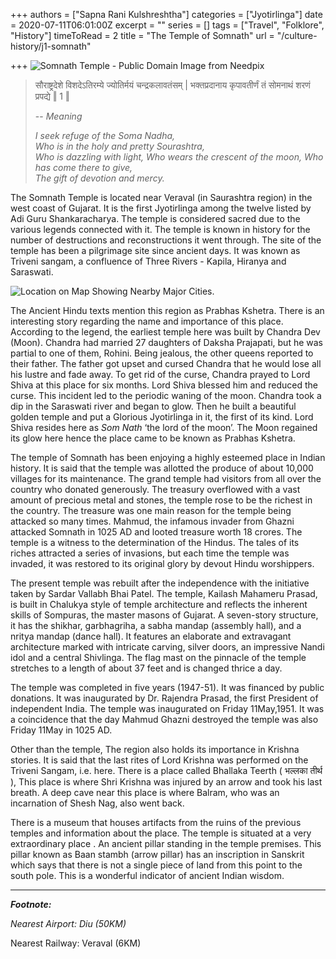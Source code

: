 +++
authors = ["Sapna Rani Kulshreshtha"]
categories = ["Jyotirlinga"]
date = 2020-07-11T06:01:00Z
excerpt = ""
series = []
tags = ["Travel", "Folklore", "History"]
timeToRead = 2
title = "The Temple of Somnath"
url = "/culture-history/j1-somnath"

+++
![Somnath Temple - Public Domain Image from Needpix](/images/somnath-temple-needpix.jpg "Somnath Temple")


>
> सौराष्ट्रदेशे विशदेऽतिरम्ये ज्योतिर्मयं चन्द्रकलावतंसम् |
> भक्तप्रदानाय कृपावतीर्णं तं सोमनाथं शरणं प्रपद्ये ‖ 1 ‖
>
> -- _Meaning_
>
> _I seek refuge of the Soma Nadha,_  
> _Who is in the holy and pretty Sourashtra,_  
> _Who is dazzling with light,_
> _Who wears the crescent of the moon,_
> _Who has come there to give,_  
> _The gift of devotion and mercy._
> 

The Somnath Temple is located near Veraval (in Saurashtra region) in the west coast of Gujarat. It is the first Jyotirlinga among the twelve listed by Adi Guru Shankaracharya. The temple is considered sacred due to the various legends connected with it. The temple is known in history for the number of destructions and reconstructions it went through. The site of the temple has been a pilgrimage site since ancient days. It was known as Triveni sangam, a confluence of Three Rivers - Kapila, Hiranya and Saraswati.

![Location on Map Showing Nearby Major Cities.](/images/screenshot-from-2020-08-02-19-20-17.png "Location on Map")

The Ancient Hindu texts mention this region as Prabhas Kshetra. There is an interesting story regarding the name and importance of this place. According to the legend, the earliest temple here was built by Chandra Dev (Moon). Chandra had married 27 daughters of Daksha Prajapati, but he was partial to one of them, Rohini. Being jealous, the other queens reported to their father. The father got upset and cursed Chandra that he would lose all his lustre and fade away. To get rid of the curse, Chandra prayed to Lord Shiva at this place for six months. Lord Shiva blessed him and reduced the curse. This incident led to the periodic waning of the moon. Chandra took a dip in the Saraswati river and began to glow. Then he built a beautiful golden temple and put a Glorious Jyotirlinga in it, the first of its kind. Lord Shiva resides here as _Som Nath_ ‘the lord of the moon’. The Moon regained its glow here hence the place came to be known as Prabhas Kshetra.

The temple of Somnath has been enjoying a highly esteemed place in Indian history. It is said that the temple was allotted the produce of about 10,000 villages for its maintenance. The grand temple had visitors from all over the country who donated generously. The treasury overflowed with a vast amount of precious metal and stones, the temple rose to be the richest in the country. The treasure was one main reason for the temple being attacked so many times. Mahmud, the infamous invader from Ghazni attacked Somnath in 1025 AD and looted treasure worth 18 crores. The temple is a witness to the determination of the Hindus. The tales of its riches attracted a series of invasions, but each time the temple was invaded, it was restored to its original glory by devout Hindu worshippers.

The present temple was rebuilt after the independence with the initiative taken by Sardar Vallabh Bhai Patel. The temple, Kailash Mahameru Prasad, is built in Chalukya style of temple architecture and reflects the inherent skills of Sompuras, the master masons of Gujarat. A seven-story structure, it has the shikhar, garbhagriha, a sabha mandap (assembly hall), and a nritya mandap (dance hall). It features an elaborate and extravagant architecture marked with intricate carving, silver doors, an impressive Nandi idol and a central Shivlinga. The flag mast on the pinnacle of the temple stretches to a length of about 37 feet and is changed thrice a day.

The temple was completed in five years (1947-51). It was financed by public donations. It was inaugurated by Dr. Rajendra Prasad, the first President of independent India. The temple was inaugurated on Friday 11May,1951. It was a coincidence that the day Mahmud Ghazni destroyed the temple was also Friday 11May in 1025 AD.

Other than the temple, The region also holds its importance in Krishna stories. It is said that the last rites of Lord Krishna was performed on the Triveni Sangam, i.e. here. There is a place called Bhallaka Teerth ( भल्लका तीर्थ ), This place is where Shri Krishna was injured by an arrow and took his last breath. A deep cave near this place is where Balram, who was an incarnation of Shesh Nag, also went back. 

There is a museum that houses artifacts from the ruins of the previous temples and information about the place. The temple is situated at a very extraordinary place . An ancient pillar standing in the temple premises. This pillar known as Baan stambh (arrow pillar) has an inscription in Sanskrit which says that there is not a single piece of land from this point to the south pole. This is a wonderful indicator of ancient Indian wisdom.

***

**_Footnote:_**

_Nearest Airport: Diu (50KM)_

Nearest Railway: Veraval (6KM)